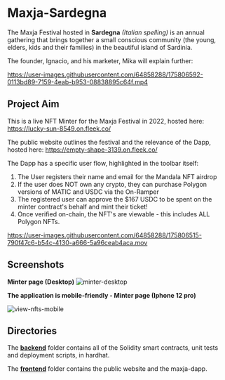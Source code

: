 # Maxja-Sardegna

The Maxja Festival hosted in **Sardegna** *(Italian spelling)* is an annual gathering that brings together a small conscious community (the young, elders, kids and their families) in the beautiful island of Sardinia. 

The founder, Ignacio, and his marketer, Mika will explain further:


https://user-images.githubusercontent.com/64858288/175806592-0113bd89-7159-4eab-b953-08838895c64f.mp4



## Project Aim

This is a live NFT Minter for the Maxja Festival in 2022, hosted here: https://lucky-sun-8549.on.fleek.co/

The public website outlines the festival and the relevance of the Dapp, hosted here: https://empty-shape-3139.on.fleek.co/ 

The Dapp has a specific user flow, highlighted in the toolbar itself:

1. The User registers their name and email for the Mandala NFT airdrop
2. If the user does NOT own any crypto, they can purchase Polygon versions of MATIC and USDC via the On-Ramper
3. The registered user can approve the $167 USDC to be spent on the minter contract's behalf and mint their ticket!
4. Once verified on-chain, the NFT's are viewable - this includes ALL Polygon NFTs.


https://user-images.githubusercontent.com/64858288/175806515-790f47c6-b54c-4130-a666-5a96ceab4aca.mov


## Screenshots

**Minter page (Desktop)**
![minter-desktop](https://user-images.githubusercontent.com/64858288/175805695-4d713988-fe7c-487b-9d04-c73ebb9a581e.png)


**The application is mobile-friendly - Minter page (Iphone 12 pro)**

![view-nfts-mobile](https://user-images.githubusercontent.com/64858288/175805651-434fc46b-dd48-43dd-b5a0-26ed24d18e5b.png)


## Directories

The [**backend**](https://github.com/Super-Nim/Maxja-Sardegna/tree/main/backend) folder contains all of the Solidity smart contracts, unit tests and deployment scripts, in hardhat.

The [**frontend**](https://github.com/Super-Nim/Maxja-Sardegna/tree/main/frontend) folder contains the public website and the maxja-dapp.
